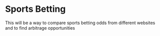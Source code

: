 # Sports Betting

This will be a way to compare sports betting odds from different websites and to find arbitrage opportunities
